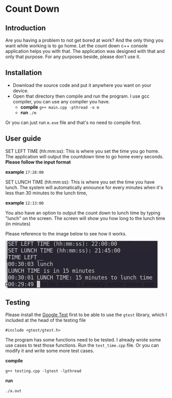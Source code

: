# Count Down

## Introduction
Are you having a problem to not get bored at work? And the only thing you want while working is to go home. Let the count down c++ console application helps you with that. The application was designed with that and only that purpose. For any purposes beside, please don't use it. 

## Installation
- Download the source code and put it anywhere you want on your device.
- Open that directory then compile and run the program. I use gcc compiler, you can use any compiler you have. 
    - **compile**
    ``
    g++ main.cpp -pthread -o m 
    ``
    - **run**
    ``
    ./m
    ``
    
 Or you can just run ``m.exe`` file and that's no need to compile first.

## User guide

SET LEFT TIME (hh:mm:ss): This is where you set the time you go home. The application will output the countdown time to go home every seconds.  **Please follow the input format**

**example**
``
17:28:00
``

SET LUNCH TIME (hh:mm:ss): This is where you set the time you have lunch. The system will automatically announce for every minutes when it's less than 30 minutes to the lunch time, 

**example**
``
12:13:00
``

You also have an option to output the count down to lunch time by typing "lunch" on the screen. The screen will show you how long to the lunch time (in minutes)

Please reference to the image below to see how it works. 

![](imgs/demo.png)


## Testing
Please install the [Google Test](https://github.com/google/googletest) first to be able to use the ``gtest`` library, which I included at the head of the testing file

```
#include <gtest/gtest.h>
```

The program has some functions need to be tested. I already wrote some use cases to test those functions. Run the ``test_time.cpp`` file. Or you can modify it and write some more test cases.

**compile**

``
g++ testing.cpp -lgtest -lpthread
``

**run**

``
./a.out
``
